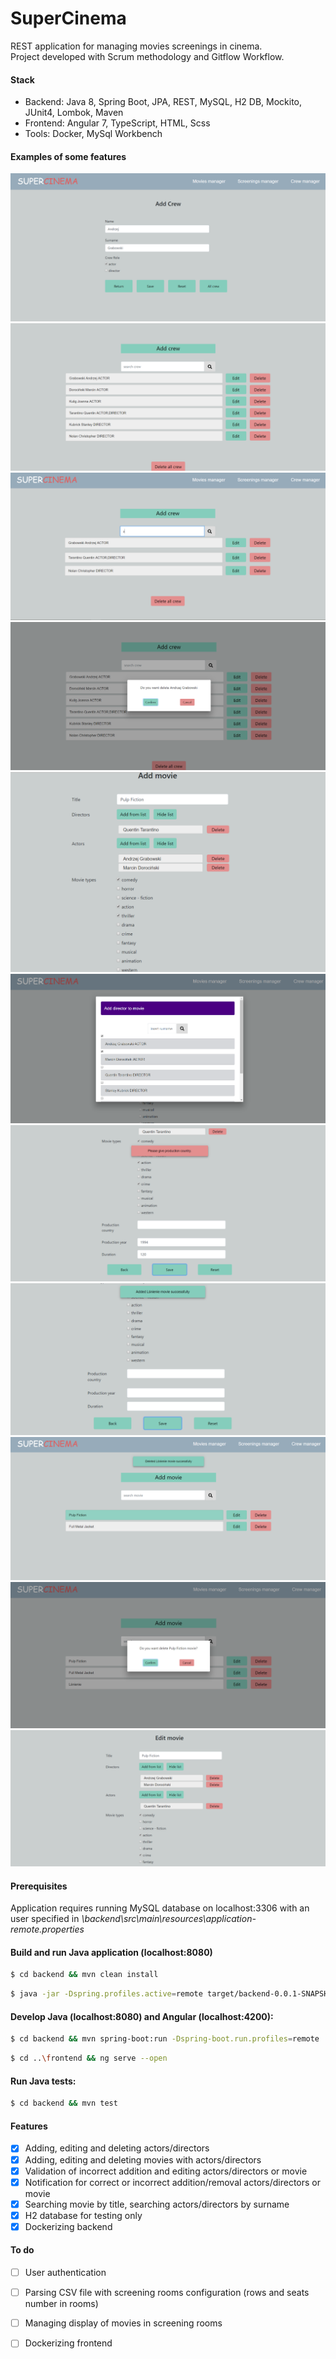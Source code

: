 # SuperCinema
REST application for managing movies screenings in cinema. <br/>
Project developed with Scrum methodology and Gitflow Workflow.

#### Stack
* Backend: Java 8, Spring Boot, JPA, REST, MySQL, H2 DB, Mockito, JUnit4, Lombok, Maven 
* Frontend: Angular 7, TypeScript, HTML, Scss
* Tools: Docker, MySql Workbench 

#### Examples of some features

![add crew](img/superCinema-addCrew.png)
![all crew](img/superCinema-allCrew.png)
![sort crew](img/superCinema-crew-sort.png)
![delete crew](img/superCinema-allCrew-delete.png)
![add movie](img/superCinema-addMovie1.png)
![add directorToMovie](img/superCinema-addDirectorToMovie.png)
![add movie validation1](img/superCinema-addMovie-validation.png)
![add movie success](img/superCinema-addMovie-success.png)
![delete movie success](img/superCinema-movie-deleting-succes.png)
![all movies delete](img/superCinema-allMovied-delete.png)
![edit movie](img/superCinema-editMovie.png)

#### Prerequisites
Application requires running MySQL database on localhost:3306 with an user specified in *\backend\src\main\resources\application-remote.properties*
 
#### Build and run Java application (localhost:8080)

```sh
$ cd backend && mvn clean install
```
```sh
$ java -jar -Dspring.profiles.active=remote target/backend-0.0.1-SNAPSHOT.jar
```

#### Develop Java (localhost:8080) and Angular (localhost:4200):

```sh
$ cd backend && mvn spring-boot:run -Dspring-boot.run.profiles=remote
```
```sh
$ cd ..\frontend && ng serve --open
```

#### Run Java tests:
```sh
$ cd backend && mvn test
```
#### Features

- [x] Adding, editing and deleting actors/directors 
- [x] Adding, editing and deleting movies with actors/directors
- [x] Validation of incorrect addition and editing actors/directors or movie
- [x] Notification for correct or incorrect addition/removal actors/directors or movie
- [x] Searching movie by title, searching actors/directors by surname
- [x] H2 database for testing only
- [x] Dockerizing backend

#### To do

- [ ] User authentication
- [ ] Parsing CSV file with screening rooms configuration (rows and seats number in rooms)
- [ ] Managing display of movies in screening rooms
- [ ] Dockerizing frontend


